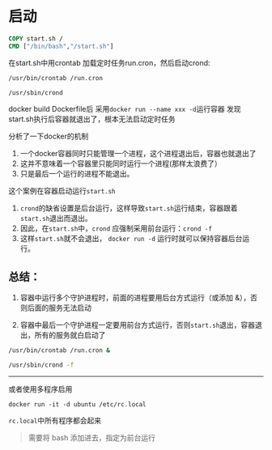 # 启动

```dockerfile
COPY start.sh /
CMD ["/bin/bash","/start.sh"]
```

在start.sh中用crontab 加载定时任务run.cron，然后启动crond:

```sh
/usr/bin/crontab /run.cron

/usr/sbin/crond
```

docker build Dockerfile后
采用`docker run --name xxx -d`运行容器
发现start.sh执行后容器就退出了，根本无法启动定时任务

分析了一下docker的机制

1. 一个docker容器同时只能管理一个进程，这个进程退出后，容器也就退出了
2. 这并不意味着一个容器里只能同时运行一个进程(那样太浪费了）
3. 只是最后一个运行的进程不能退出。

这个案例在容器启动运行`start.sh`

1. `crond`的缺省设置是后台运行，这样导致`start.sh`运行结束，容器跟着`start.sh`退出而退出。
2. 因此，在`start.sh`中，`crond` 应强制采用前台运行：`crond -f`
3. 这样`start.sh`就不会退出， `docker run -d` 运行时就可以保持容器后台运行。

## 总结：

1. 容器中运行多个守护进程时，前面的进程要用后台方式运行（或添加 &），否则后面的服务无法启动

2. 容器中最后一个守护进程一定要用前台方式运行，否则`start.sh`退出，容器退出，所有的服务就白启动了

```sh
/usr/bin/crontab /run.cron &

/usr/sbin/crond -f
```

----

或者使用多程序启用

`docker run -it -d ubuntu /etc/rc.local`

`rc.local`中所有程序都会起来
> 需要将 bash 添加进去，指定为前台运行